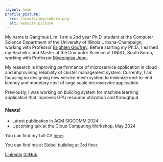 ```yaml
---
layout: home
profile_picture:
  src: /assets/img/sahara.png
  alt: website picture
---
```


<p>
 My name is Gangmuk Lim. I am a 2nd year Ph.D. student at the Computer Science Department of the University of Illinois Urbana-Champaign, working with Professor <a href="https://pbg.cs.illinois.edu">Brighten Godfrey</a>. Before starting my Ph.D., I earned my Bachelor and Master at the Computer Science at UNIST, South Korea, working with Professor <a href="https://sites.google.com/site/myeongjae/">Myeongjae Jeon</a>.
</p>

<p>
My research is improving performance of microservice application in cloud and improvining reliability of cluster management system. Currently, I am focusing on designing new service mesh system to minimize end-to-end latency and monetary cost of large scale microservice application.
</p>

<p>
Previously, I was working on building system for machine learning application that improves GPU resource utilization and throughput.
</p>


### News!
<!-- You can add news items here -->
<ul>
  <li>Latest publication in ACM SIGCOMM 2024</li>
  <li>Upcoming talk at the Cloud Computing Workshop, May 2024</li>
</ul>


<p>
 You can find my full CV
 <a href="http://gangmuk.github.io/cv.pdf">here</a>.
</p>

<p>
  You can find me at Siebel building at 3rd floor.
</p>

<p>
 <a href="http://linkedin.com/in/gangmuk">LinkedIn</a>
 <a href="http://github.com/gangmuk">GitHub</a>
</p>
